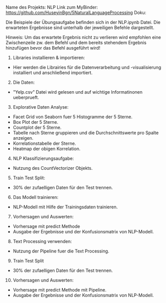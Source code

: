 Name des Projekts:	NLP
Link zum MyBinder: 	https://github.com/HuseyinBgn/5NaturalLanguageProcessing
Doku:	

Die Beispiele der Übungsaufgabe befinden sich in der NLP.ipynb Datei.
Die erwarteten Ergebnisse sind unterhalb der jeweiligen Befehle dargestellt. 

Hinweis: Um das erwartete Ergebnis nicht zu verlieren wird empfohlen eine Zwischenzeile zw. dem Befehl 
und dem bereits stehendem Ergebnis hinzufügen bevor das Befehl ausgeführt wird!


1. Libraries installieren & importieren: 
- Hier werden die Librairies für die Datenverarbeitung und -visualisierung installiert und anschließend importiert.

2. Die Daten:
- "Yelp.csv" Datei wird gelesen und auf wichtige Informatinonen ueberprueft.

3. Explorative Daten Analyse:
- Facet Grid von Seaborn fuer 5 Histogramme der 5 Sterne.
- Box Plot der 5 Sterne.
- Countplot der 5 Sterne.
- Tabelle nach Sterne gruppieren und die Durchschnittswerte pro Spalte anzeigen.
- Korrelationstabelle der Sterne.
- Heatmap der obigen Korrelation.

4. NLP Klassifizierungsaufgabe:
- Nutzung des CountVectorizer Objekts.

5. Train Test Split:
- 30% der zufaelligen Daten für den Test trennen.

6. Das Modell trainieren:
- NLP-Modell mit Hilfe der Trainingsdaten trainieren.

7. Vorhersagen und Auswerten:
- Vorhersage mit predict Methode
- Ausgabe der Ergebnisse und der Konfusionsmatrix von NLP-Modell.

8. Text Processing verwenden:
- Nutzung der Pipeline fuer die Text Processing.

9. Train Test Split
- 30% der zufaelligen Daten für den Test trennen.

10. Vorhersagen und Auswerten:
- Vorhersage mit predict Methode mit Pipeline.
- Ausgabe der Ergebnisse und der Konfusionsmatrix von NLP-Modell.
